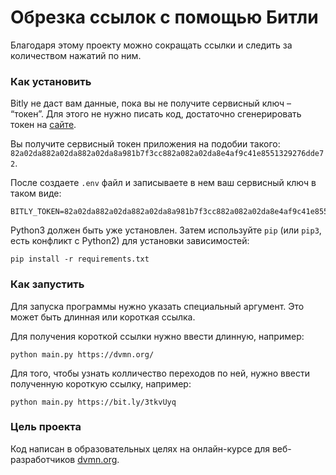 # Обрезка ссылок с помощью Битли

Благодаря этому проекту можно сокращать ссылки и следить за количеством нажатий по ним.

### Как установить

Bitly не даст вам данные, пока вы не получите сервисный ключ – “токен”. Для этого не нужно писать код, достаточно сгенерировать токен на [сайте]('https://app.bitly.com/settings/api').

Вы получите сервисный токен приложения на подобии такого: `82a02da882a02da882a02da8a981b7f3cc882a082a02da8e4af9c41e8551329276dde72`.

После создаете `.env` файл и записываете в нем ваш сервисный ключ в таком виде:
```
BITLY_TOKEN=82a02da882a02da882a02da8a981b7f3cc882a082a02da8e4af9c41e8551329276dde72
```

Python3 должен быть уже установлен. 
Затем используйте `pip` (или `pip3`, есть конфликт с Python2) для установки зависимостей:
```
pip install -r requirements.txt
```

### Как запустить

Для запуска программы нужно указать специальный аргумент. Это может быть длинная или короткая ссылка. 

Для получения короткой ссылки нужно ввести длинную, например:
```
python main.py https://dvmn.org/
```
Для того, чтобы узнать колличество переходов по ней, нужно ввести полученную короткую ссылку, например:
```
python main.py https://bit.ly/3tkvUyq
```

### Цель проекта

Код написан в образовательных целях на онлайн-курсе для веб-разработчиков [dvmn.org](https://dvmn.org/).